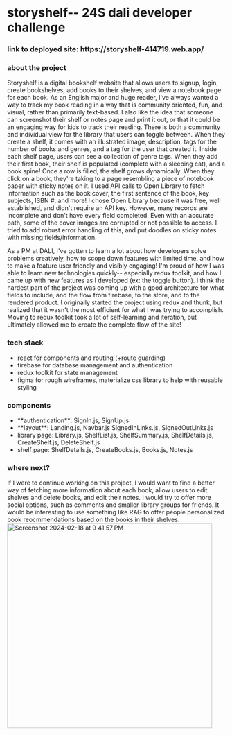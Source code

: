 <h1> storyshelf-- 24S dali developer challenge </h1>
<h3> link to deployed site: https://storyshelf-414719.web.app/ </h3>
<h3> about the project </h3>
Storyshelf is a digital bookshelf website that allows users to signup, login, create bookshelves, add books to their shelves, and view a notebook page for each book. As an English major and huge reader, I've always wanted a way to track my book reading in a way that is community oriented, fun, and visual, rather than primarily text-based. I also like the idea that someone can screenshot their shelf or notes page and print it out, or that it could be an engaging way for kids to track their reading. 
There is both a community and individual view for the library that users can toggle between. When they create a shelf, it comes with an illustrated image, description, tags for the number of books and genres, and a tag for the user that created it. Inside each shelf page, users can see a collection of genre tags. When they add their first book, their shelf is populated (complete with a sleeping cat), and a book spine! Once a row is filled, the shelf grows dynamically. When they click on a book, they're taking to a page resembling a piece of notebook paper with sticky notes on it. I used API calls to Open Library to fetch information such as the book cover, the first sentence of the book, key subjects, ISBN #, and more! I chose Open Library because it was free, well established, and didn't require an API key. However, many records are incomplete and don't have every field completed. Even with an accurate path, some of the cover images are corrupted or not possible to access. I tried to add robust error handling of this, and put doodles on sticky notes with missing fields/information.

As a PM at DALI, I've gotten to learn a lot about how developers solve problems creatively, how to scope down features with limited time, and how to make a feature user friendly and visibly engaging! I'm proud of how I was able to learn new technologies quickly-- especially redux toolkit, and how I came up with new features as I developed (ex: the toggle button).
I think the hardest part of the project was coming up with a good architecture for what fields to include, and the flow from firebase, to the store, and to the rendered product. I originally started the project using redux and thunk, but realized that it wasn't the most efficient for what I was trying to accomplish. Moving to redux toolkit took a lot of self-learning and iteration, but ultimately allowed me to create the complete flow of the site!


<h3> tech stack </h3>
<ul> 
  <li>react for components and routing (+route guarding)</li>
  <li>firebase for database management and authentication</li>
  <li>redux toolkit for state management</li>
  <li>figma for rough wireframes, materialize css library to help with reusable styling</li>
</ul>

<h3> components </h3>
<ul> 
  <li>**authentication**: SignIn.js, SignUp.js</li>
  <li>**layout**: Landing.js, Navbar.js SignedInLinks.js, SignedOutLinks.js</li>
  <li>library page: Library.js, ShelfList.js, ShelfSummary.js, ShelfDetails.js, CreateShelf.js, DeleteShelf.js</li>
  <li>shelf page: ShelfDetails.js, CreateBooks.js, Books.js, Notes.js</li>
</ul>


<h3> where next? </h3>
If I were to continue working on this project, I would want to find a better way of fetching more information about each book, allow users to edit shelves and delete books, and edit their notes. I would try to offer more social options, such as comments and smaller library groups for friends. It would be interesting to use something like RAG to offer people personalized book reocmmendations based on the books in their shelves. 

<img width="473" alt="Screenshot 2024-02-18 at 9 41 57 PM" src="https://github.com/SanjanaRaj25/StoryShelf/assets/98998584/7eba361e-8daa-4602-ab73-e8974bd50668">
